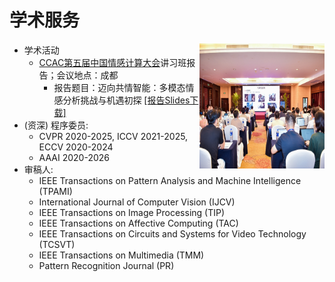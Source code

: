 # 学术服务

<img src="/images/CCAC_image.jpg" alt="ccac" width="200px" height="200px" style="float: right;"> 

- 学术活动
  - [CCAC第五届中国情感计算大会](https://ccac2025.xhu.edu.cn/)讲习班报告；会议地点：成都
    - 报告题目：迈向共情智能：多模态情感分析挑战与机遇初探 [\[报告Slides下载\]](/images/ccac_report.pdf)
- (资深) 程序委员:
    - CVPR 2020-2025, ICCV 2021-2025, ECCV 2020-2024
    - AAAI 2020-2026
- 审稿人:
    - IEEE Transactions on Pattern Analysis and Machine Intelligence (TPAMI)
    - International Journal of Computer Vision (IJCV)
    - IEEE Transactions on Image Processing (TIP)
    - IEEE Transactions on Affective Computing (TAC)
    - IEEE Transactions on Circuits and Systems for Video Technology (TCSVT)
    - IEEE Transactions on Multimedia (TMM)
    - Pattern Recognition Journal (PR)
